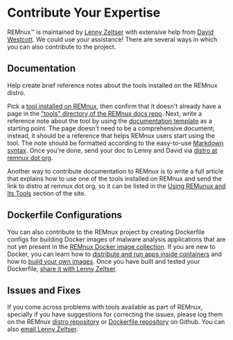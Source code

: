 # Contribute Your Expertise

REMnux&trade; is maintained by [Lenny Zeltser](https://zeltser.com/) with extensive help from [David Westcott](https://twitter.com/beast_fighter). We could use your assistance! There are several ways in which you can also contribute to the project.

## Documentation

Help create brief reference notes about the tools installed on the REMnux distro.

Pick a [tool installed on REMnux](../distro/tools.md), then confirm that it doesn't already have a page in the ["tools" directory of the REMnux docs repo](https://github.com/REMnux/docs/tools). Next, write a reference note about the tool by using the [documentation template](https://github.com/REMnux/docs/blob/master/tools/Doc%20Note%20Template.md) as a starting point. The page doesn't need to be a comprehensive document; instead, it should be a reference that helps REMnux users start using the tool. The note should be formatted according to the easy-to-use [Markdown syntax](https://daringfireball.net/projects/markdown/basics). Once you're done, send your doc to Lenny and David via [distro at remnux dot org](http://www.google.com/recaptcha/mailhide/d?k=01RVsMwmH5ac8ReGTt6mfjfw==&c=5VaR3Mv8aAdcdwWQ3cwDmI9QwiLEdySMDjfiLP87Zp8=).

Another way to contribute documentation to REMnux is to write a full article that explains how to use one of the tools installed on REMnux and send the link to distro at remnux dot org, so it can be listed in the [Using REMunux and Its Tools](../distro/use.md) section of the site.

## Dockerfile Configurations

You can also contribute to the REMnux project by creating Dockerfile configs for building Docker images of malware analysis applications that are not yet present in the [REMnux Docker image collection](../containers/run-apps.md). If you are new to Docker, you can learn how to [distribute and run apps inside containers](../containers/malware-analysis.md) and how to [build your own images](../containers/create-docker-images.md). Once you have built and tested your Dockerfile, [share it with Lenny Zeltser](https://zeltser.com/contact/).

## Issues and Fixes

If you come across problems with tools available as part of REMnux, specially if you have suggestions for correcting the issues, please log them on the REMnux [distro repository](https://github.com/REMnux/distro/issues) or [Dockerfile repository](https://github.com/REMnux/docker/issues) on Github. You can also [email Lenny Zeltser](https://zeltser.com/contact/). 
